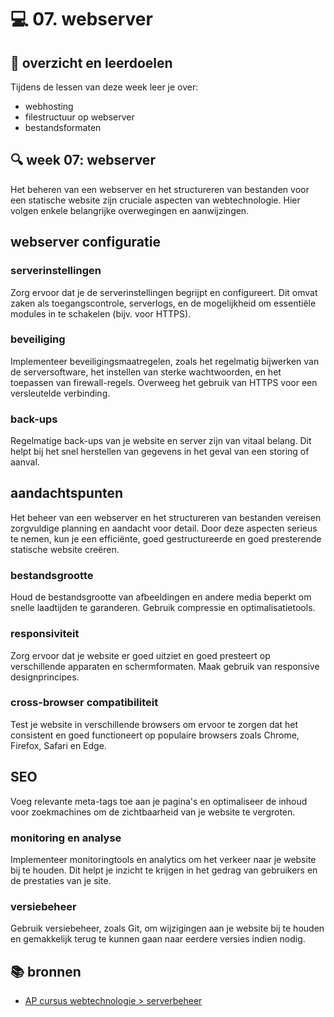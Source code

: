 # 💻 07. webserver

## 🥅 overzicht en leerdoelen

Tijdens de lessen van deze week leer je over:
 - webhosting
 - filestructuur op webserver
 - bestandsformaten

## 🔍 week 07: webserver

Het beheren van een webserver en het structureren van bestanden voor een statische website zijn cruciale aspecten van webtechnologie. Hier volgen enkele belangrijke overwegingen en aanwijzingen.

## webserver configuratie
### serverinstellingen
Zorg ervoor dat je de serverinstellingen begrijpt en configureert. Dit omvat zaken als toegangscontrole, serverlogs, en de mogelijkheid om essentiële modules in te schakelen (bijv. voor HTTPS).
### beveiliging
Implementeer beveiligingsmaatregelen, zoals het regelmatig bijwerken van de serversoftware, het instellen van sterke wachtwoorden, en het toepassen van firewall-regels. Overweeg het gebruik van HTTPS voor een versleutelde verbinding.
### back-ups
Regelmatige back-ups van je website en server zijn van vitaal belang. Dit helpt bij het snel herstellen van gegevens in het geval van een storing of aanval.
## aandachtspunten
Het beheer van een webserver en het structureren van bestanden vereisen zorgvuldige planning en aandacht voor detail. Door deze aspecten serieus te nemen, kun je een efficiënte, goed gestructureerde en goed presterende statische website creëren.
### bestandsgrootte
Houd de bestandsgrootte van afbeeldingen en andere media beperkt om snelle laadtijden te garanderen. Gebruik compressie en optimalisatietools.
### responsiviteit
Zorg ervoor dat je website er goed uitziet en goed presteert op verschillende apparaten en schermformaten. Maak gebruik van responsive designprincipes.
### cross-browser compatibiliteit
Test je website in verschillende browsers om ervoor te zorgen dat het consistent en goed functioneert op populaire browsers zoals Chrome, Firefox, Safari en Edge.
## SEO
Voeg relevante meta-tags toe aan je pagina's en optimaliseer de inhoud voor zoekmachines om de zichtbaarheid van je website te vergroten.
### monitoring en analyse
Implementeer monitoringtools en analytics om het verkeer naar je website bij te houden. Dit helpt je inzicht te krijgen in het gedrag van gebruikers en de prestaties van je site.
### versiebeheer
Gebruik versiebeheer, zoals Git, om wijzigingen aan je website bij te houden en gemakkelijk terug te kunnen gaan naar eerdere versies indien nodig.





## 📚 bronnen
- [AP cursus webtechnologie > serverbeheer](https://apwt.gitbook.io/webtechnologie/serverbeheer/intro)